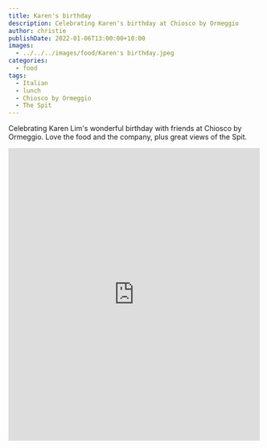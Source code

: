 ```yaml
---
title: Karen's birthday
description: Celebrating Karen's birthday at Chiosco by Ormeggio
author: christie
publishDate: 2022-01-06T13:00:00+10:00
images:
  - ../../../images/food/Karen's birthday.jpeg
categories:
  - food
tags:
  - Italian
  - lunch
  - Chiosco by Ormeggio
  - The Spit
---
```

Celebrating Karen Lim's wonderful birthday with friends at Chiosco by Ormeggio. Love the food and the company, plus great views of the Spit.

<iframe src="https://www.facebook.com/plugins/post.php?href=https%3A%2F%2Fwww.facebook.com%2Fchris1.tham%2Fposts%2Fpfbid02txaWszaf43Qfcrh1PbyDYGSe4S7hkeFzujtNsoe1n69mgMBpehsag8jyEVR5myqxl&show_text=true&width=500" width="500" height="582" style="border:none;overflow:hidden" scrolling="no" frameborder="0" allowfullscreen="true" allow="autoplay; clipboard-write; encrypted-media; picture-in-picture; web-share"></iframe>
